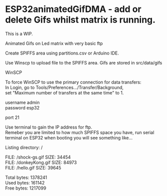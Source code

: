 # ESP32animatedGifDMA - add or delete Gifs whilst matrix is running.  

This is a WIP.

Animated Gifs on Led matrix with very basic ftp  

Create SPIFFS area using partitions.csv or Arduino IDE. 

Use Winscp to upload file to the SPIFFS area. Gifs are stored in src/data/gifs

WinSCP  

To force WinSCP to use the primary connection for data transfers:  
In Login, go to Tools/Preferences.../Transfer/Background,  
set "Maximum number of transfers at the same time" to 1.  

username admin  
password esp32  

port 21  

Use terminal to gain the IP address for ftp.  
Remeber you are limited to how much SPIFFS space you have, run serial terminal on ESP32
when booting you will see something like...  

Listing directory: /  

  FILE: /shock-gs.gif   SIZE: 34454  
  FILE: /donkeyKong.gif SIZE: 84973  
  FILE: /hello.gif      SIZE: 39645  

Total bytes:    1378241  
Used bytes:     161142  
Free bytes:     1217099  
